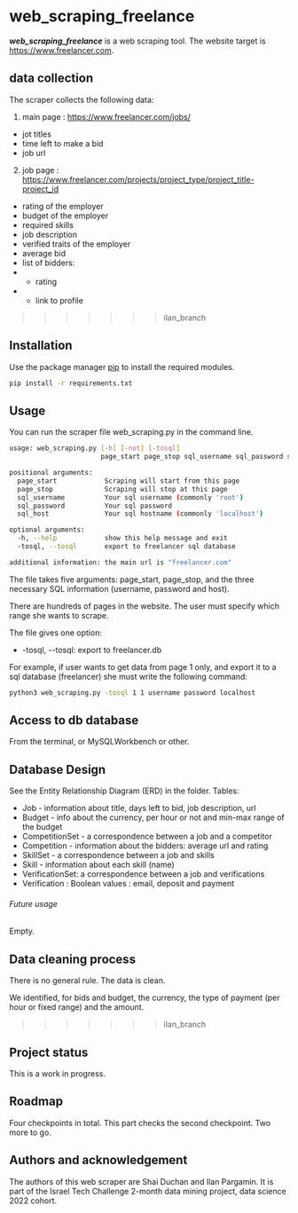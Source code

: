 

# web_scraping_freelance

***web_scraping_freelance*** is a web scraping tool. The website target is https://www.freelancer.com. 

## data collection
The scraper collects the following data:
1. main page : https://www.freelancer.com/jobs/
- jot titles
- time left to make a bid
 - job url
2. job page : https://www.freelancer.com/projects/project_type/project_title-project_id 
- rating of the employer
- budget of the employer
- required skills
- job description
- verified traits of the employer
- average bid
- list of bidders:
-    * rating
-    * link to profile
>>>>>>> ilan_branch


## Installation

Use the package manager [pip](https://pip.pypa.io/en/stable/) to install the required modules.

```bash
pip install -r requirements.txt
```

## Usage

You can run the scraper file web_scraping.py in the command line. 

```bash
usage: web_scraping.py [-h] [-not] [-tosql]
                       page_start page_stop sql_username sql_password sql_host

positional arguments:
  page_start            Scraping will start from this page
  page_stop             Scraping will stop at this page
  sql_username          Your sql username (commonly 'root')
  sql_password          Your sql password
  sql_host              Your sql hostname (commonly 'localhost')

optional arguments:
  -h, --help            show this help message and exit
  -tosql, --tosql       export to freelancer sql database

additional information: the main url is "freelancer.com"
```

The file takes five arguments: page_start, page_stop, and the three necessary SQL information (username, password and host). 

There are hundreds of pages in the website. The user must specify which range she wants to scrape. 

The file gives one option:
* -tosql, --tosql: export to freelancer.db


For example, if user wants to get data from page 1 only, and export it to a sql database (freelancer) she must write the following command:
```bash
python3 web_scraping.py -tosql 1 1 username password localhost
```

## Access to db database
From the terminal, or MySQLWorkbench or other.


## Database Design
See the Entity Relationship Diagram (ERD) in the folder.
Tables:
* Job - information about title, days left to bid, job description, url
* Budget - info about the currency, per hour or not and min-max range of the budget
* CompetitionSet - a correspondence between a job and a competitor
* Competition - information about the bidders: average url and rating
* SkillSet - a correspondence between a job and skills
* Skill - information about each skill (name)
* VerificationSet: a correspondence between a job and verifications
* Verification : Boolean values : email, deposit and payment


###### Future usage
Empty.

## Data cleaning process
There is no general rule. The data is clean.

We identified, for bids and budget, the currency, the type of payment (per hour or fixed range) and the amount.
>>>>>>> ilan_branch

## Project status
This is a work in progress.

## Roadmap
Four checkpoints in total.
This part checks the second checkpoint. Two more to go.

## Authors and acknowledgement 
The authors of this web scraper are Shai Duchan and Ilan Pargamin.
It is part of the Israel Tech Challenge 2-month data mining project, data science 2022 cohort.